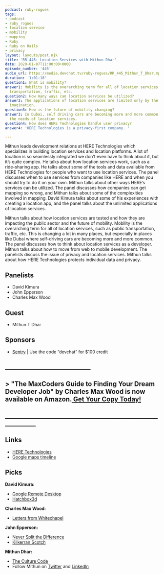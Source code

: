 ```yaml
---
podcast: ruby-rogues
tags:
- podcast
- ruby_rogues
- location service
- mobility
- mapping
- Ruby
- Ruby on Rails
- privacy
layout: layouts/post.njk
title: 'RR 445: Location Services with Mithun Dhar'
date: 2020-01-07T11:00:00+0000
episode_number: '445'
audio_url: https://media.devchat.tv/ruby-rogues/RR_445_Mithun_T_Dhar.mp3
duration: '1:01:18'
question1: What is mobility?
answer1: Mobility is the overarching term for all of location services, such as public
  transportation, traffic, etc.
question2: How many ways can location services be utilized?
answer2: The applications of location services are limited only by the developer's
  imagination.
question3: How is the future of mobility changing?
answer3: In Dubai, self driving cars are becoming more and more common and changing
  the needs of location services.
question4: How does HERE Technologies handle user privacy?
answer4: 'HERE Technologies is a privacy-first company. '

---
```

Mithun leads development relations at HERE Technologies which specializes in building location services and location platforms. A lot of location is so seamlessly integrated we don’t even have to think about it, but it’s quite complex. He talks about how location services work, such as a ride-sharing app. He talks about some of the tools and data available from HERE Technologies for people who want to use location services. The panel discusses when to use services from companies like HERE and when you should try to do it on your own. Mithun talks about other ways HERE’s services can be utilized. The panel discusses how companies can get mapping so wrong, and Mithun talks about some of the complexities involved in mapping. David Kimura talks about some of his experiences with creating a location app, and the panel talks about the unlimited applications of location services.

Mithun talks about how location services are tested and how they are impacting the public sector and the future of mobility. Mobility is the overarching term for all of location services, such as public transportation, traffic, etc. This is changing a lot in many places, but especially in places like Dubai where self-driving cars are becoming more and more common. The panel discusses how to think about location services as a developer. Mithun talks about how to move from web to mobile development. The panelists discuss the issue of privacy and location services. Mithun talks about how HERE Technologies protects individual data and privacy.

## Panelists

* David Kimura
* John Epperson
* Charles Max Wood

## Guest

* Mithun T Dhar

## Sponsors

* [Sentry](http://sentry.io/) | Use the code “devchat” for $100 credit

## **____________________________**

## > **"The MaxCoders Guide to Finding Your Dream Developer Job" by Charles Max Wood is now available on Amazon.**[ **Get Your Copy Today!**](https://www.amazon.com/gp/product/B081MBL5C9/ref=as_li_ss_tl?ie=UTF8&linkCode=sl1&tag=devchattv-20&linkId=9d61363241636e2546ef46abba198746&language=en_US)

## **____________________________________________________________**

## Links

* [HERE Technologies](https://www.here.com/)
* [Google maps timeline](https://www.google.com/maps/timeline)

## Picks

**David Kimura:**

* [Google Remote Desktop](https://remotedesktop.google.com/access/)
* [Hatchbox3d](https://www.hatchbox3d.com/)

**Charles Max Wood:**

* [Letters from Whitechapel](https://www.amazon.com/Fantasy-Flight-Games-VA88-Whitechapel/dp/161661613X/ref=sr_1_1?ie=UTF8&qid=1548462018&sr=8-1&linkCode=ll1&tag=devchattv-20&linkId=f06bfe7482dca8bb751ed6d7cc86e2ab&language=en_US)

**John Epperson:**

* [Never Split the Difference](https://www.amazon.com/Never-Split-Difference-Negotiating-Depended/dp/0062407805?ie=UTF8&qid=1548462018&sr=8-1&linkCode=ll1&tag=devchattv-20&linkId=f06bfe7482dca8bb751ed6d7cc86e2ab&language=en_US)
* [Kilkerran Scotch](https://www.thewhiskyexchange.com/p/34256/kilkerran-12-year-old)

**Mithun Dhar:**

* [The Culture Code](https://www.amazon.com/Culture-Code-Secrets-Highly-Successful/dp/0525492461?ie=UTF8&qid=1548462018&sr=8-1&linkCode=ll1&tag=devchattv-20&linkId=f06bfe7482dca8bb751ed6d7cc86e2ab&language=en_US)
* Follow Mithun on [Twitter](https://twitter.com/mithund?lang=en) and [LinkedIn](http://www.linkedin.com/in/mithund)